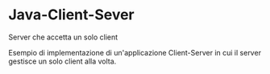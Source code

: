 # Java-Client-Sever
Server che accetta un solo client

Esempio di implementazione di un'applicazione Client-Server in cui il server gestisce un solo client alla volta.
